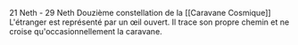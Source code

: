 21 Neth - 29 Neth
Douzième constellation de la [[Caravane Cosmique]]
L'étranger est représenté par un œil ouvert.
Il trace son propre chemin et ne croise qu'occasionnellement la caravane.